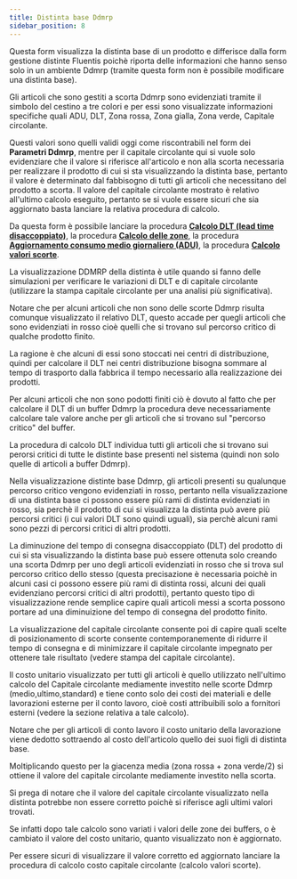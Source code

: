 ```yaml
---
title: Distinta base Ddmrp
sidebar_position: 8
---
```


Questa form visualizza la distinta base di un prodotto e differisce dalla form gestione distinte Fluentis poichè riporta delle informazioni che hanno senso solo in un ambiente Ddmrp (tramite questa form non è possibile modificare una distinta base).

Gli articoli che sono gestiti a scorta Ddmrp sono evidenziati tramite il simbolo del cestino a tre colori e per essi sono visualizzate informazioni specifiche quali ADU, DLT, Zona rossa, Zona gialla, Zona verde, Capitale circolante.

Questi valori sono quelli validi oggi come riscontrabili nel form dei **Parametri Ddmrp**, mentre per il capitale circolante qui si vuole solo evidenziare che il valore si riferisce all'articolo e non alla scorta necessaria per realizzare il prodotto di cui si sta visualizzando la distinta base, pertanto il valore è determinato dal fabbisogno di tutti gli articoli che necessitano del prodotto a scorta. Il valore del capitale circolante mostrato è relativo all'ultimo calcolo eseguito, pertanto se si vuole essere sicuri che sia aggiornato basta lanciare la relativa procedura di calcolo.

Da questa form è possibile lanciare la procedura [**Calcolo DLT (lead time disaccoppiato)**](/docs/ddmrp/procedures/DLT-calculation), la procedura [**Calcolo delle zone**](/docs/ddmrp/procedures/zones-calculation), la procedura [**Aggiornamento consumo medio giornaliero (ADU)**](/docs/ddmrp/procedures/ADU-update), la procedura [**Calcolo valori scorte**](/docs/ddmrp/procedures/inventory-value). 

La visualizzazione DDMRP della distinta è utile quando si fanno delle simulazioni per verificare le variazioni di DLT e di capitale circolante (utilizzare la stampa capitale circolante per una analisi più significativa).

Notare che per alcuni articoli che non sono delle scorte Ddmrp risulta comunque visualizzato il relativo DLT, questo accade per quegli articoli che sono evidenziati in rosso cioè quelli che si trovano sul percorso critico di qualche prodotto finito.

La ragione è che alcuni di essi sono stoccati nei centri di distribuzione, quindi per calcolare il DLT nei centri distribuzione bisogna sommare al tempo di trasporto dalla fabbrica il tempo necessario alla realizzazione dei prodotti.

Per alcuni articoli che non sono podotti finiti ciò è dovuto al fatto che per calcolare il DLT di un buffer Ddmrp la procedura deve necessariamente calcolare tale valore anche per gli articoli che si trovano sul "percorso critico" del buffer.

La procedura di calcolo DLT individua tutti gli articoli che si trovano sui perorsi critici di tutte le distinte base presenti nel sistema (quindi non solo quelle di articoli a buffer Ddmrp).

Nella visualizzazione distinte base Ddmrp, gli articoli presenti su qualunque percorso critico vengono evidenziati in rosso, pertanto nella visualizzazione di una distinta base ci possono essere più rami di distinta evidenziati in rosso, sia perchè il prodotto di cui si visualizza la distinta può avere più percorsi critici (i cui valori DLT sono quindi uguali), sia perchè alcuni rami sono pezzi di percorsi critici di altri prodotti.

La diminuzione del tempo di consegna disaccoppiato (DLT) del prodotto di cui si sta visualizzando la distinta base può essere ottenuta solo creando una scorta Ddmrp per uno degli articoli evidenziati in rosso che si trova sul percorso critico dello stesso (questa precisazione è necessaria poichè in alcuni casi ci possono essere più rami di distinta rossi, alcuni dei quali evidenziano percorsi critici di altri prodotti), pertanto questo tipo di visualizzazione rende semplice capire quali articoli messi a scorta possono portare ad una diminuizione del tempo di consegna del prodotto finito.

La visualizzazione del capitale circolante consente poi di capire quali scelte di posizionamento di scorte consente contemporanemente di ridurre il tempo di consegna e di minimizzare il capitale circolante impegnato per ottenere tale risultato (vedere stampa del capitale circolante).

Il costo unitario visualizzato per tutti gli articoli è quello utilizzato nell'ultimo calcolo del Capitale circolante mediamente investito nelle scorte Ddmrp (medio,ultimo,standard) e tiene conto solo dei costi dei materiali e delle lavorazioni esterne per il conto lavoro, cioè costi attribuibili solo a fornitori esterni (vedere la sezione relativa a tale calcolo).

Notare che per gli articoli di conto lavoro il costo unitario della lavorazione viene dedotto sottraendo al costo dell'articolo quello dei suoi figli di distinta base.

Moltiplicando questo per la giacenza media (zona rossa + zona verde/2) si ottiene il valore del capitale circolante mediamente investito nella scorta.

Si prega di notare che il valore del capitale circolante visualizzato nella distinta potrebbe non essere corretto poichè si riferisce agli ultimi valori trovati. 

Se infatti dopo tale calcolo sono variati i valori delle zone dei buffers, o è cambiato il valore del costo unitario, quanto visualizzato non è aggiornato.

Per essere sicuri di visualizzare il valore corretto ed aggiornato lanciare la procedura di calcolo costo capitale circolante (calcolo valori scorte).




